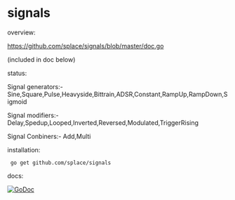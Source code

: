 # signals

overview:

https://github.com/splace/signals/blob/master/doc.go	

(included in doc below)

status:

Signal generators:- Sine,Square,Pulse,Heavyside,Bittrain,ADSR,Constant,RampUp,RampDown,Sigmoid

Signal modifiers:- Delay,Spedup,Looped,Inverted,Reversed,Modulated,TriggerRising

Signal Conbiners:- Add,Multi

installation:

     go get github.com/splace/signals   

docs: 
     
[![GoDoc](https://godoc.org/github.com/splace/signals?status.svg)](https://godoc.org/github.com/splace/signals)

